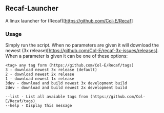 ## Recaf-Launcher

A linux launcher for (Recaf)[https://github.com/Col-E/Recaf]

### Usage

Simply run the script.
When no parameters are given it will download the newest (3x release)[https://github.com/Col-E/recaf-3x-issues/releases].
When a parameter is given it can be one of these options:
```
<tag> any tag form (https://github.com/Col-E/Recaf/tags)
3 - download newest 3x release (default)
2 - download newest 2x release
1 - download newest 1x release
3dev - download and build newest 3x development build
2dev - download and build newest 2x development build

--list - List all avaiable tags from (https://github.com/Col-E/Recaf/tags)
--help - Display this message
```